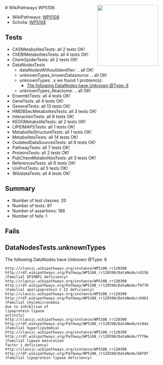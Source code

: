 <img style="float: right; width: 200px" src="https://upload.wikimedia.org/wikipedia/commons/thumb/8/83/Wplogo_with_text_500.png/640px-Wplogo_with_text_500.png" />
# WikiPathways WP5108

* WikiPathways: [WP5108](https://wikipathways.org/pathways/WP5108)
* Scholia: [WP5108](https://scholia.toolforge.org/wikipathways/WP5108)
## Tests
* CASMetabolitesTests: all 2 tests OK!
* ChEBIMetabolitesTests: all 4 tests OK!
* ChemSpiderTests: all 2 tests OK!
* DataNodesTests
    * dataNodesWithoutIdentifier: .. all OK!
    * unknownTypes_knownDatasource: .. all OK!
    * unknownTypes: .x we found 1 problem(s):
        * [The following DataNodes have Unknown @Type: 6](#839973e4)
    * unknownTypes_Reactome: .. all OK!
* EnsemblTests: all 4 tests OK!
* GeneTests: all 4 tests OK!
* GeneralTests: all 13 tests OK!
* HMDBSecMetabolitesTests: all 3 tests OK!
* InteractionTests: all 8 tests OK!
* KEGGMetaboliteTests: all 2 tests OK!
* LIPIDMAPSTests: all 1 tests OK!
* MetaboliteStructureTests: all 1 tests OK!
* MetabolitesTests: all 14 tests OK!
* OudatedDataSourcesTests: all 8 tests OK!
* PathwayTests: all 7 tests OK!
* ProteinsTests: all 2 tests OK!
* PubChemMetabolitesTests: all 3 tests OK!
* ReferencesTests: all 6 tests OK!
* UniProtTests: all 5 tests OK!
* WikidataTests: all 4 tests OK!


## Summary

* Number of test classes: 20
* Number of tests: 97
* Number of assertions: 196
* Number of fails: 1

## Fails

<a name="839973e4" />

## DataNodesTests.unknownTypes

The following DataNodes have Unknown @Type: 6
```
http://classic.wikipathways.org/instance/WP5108_rr120390 http://rdf.wikipathways.org/Pathway/WP5108_rr120390/DataNode/c015b (Familial GPIHBP1 deficiency)
http://classic.wikipathways.org/instance/WP5108_rr120390 http://rdf.wikipathways.org/Pathway/WP5108_rr120390/DataNode/f9770 (Familial apolipoprotein C-II deficiency)
http://classic.wikipathways.org/instance/WP5108_rr120390 http://rdf.wikipathways.org/Pathway/WP5108_rr120390/DataNode/c9d61 (Familial chylomicronemia 
due to inhibition of 
lipoprotein lipase 
activity)
http://classic.wikipathways.org/instance/WP5108_rr120390 http://rdf.wikipathways.org/Pathway/WP5108_rr120390/DataNode/e184a (Familial hyperlipidemia)
http://classic.wikipathways.org/instance/WP5108_rr120390 http://rdf.wikipathways.org/Pathway/WP5108_rr120390/DataNode/ff70e (Familial lipase maturation 
factor 1 deficiency)
http://classic.wikipathways.org/instance/WP5108_rr120390 http://rdf.wikipathways.org/Pathway/WP5108_rr120390/DataNode/b8f0f (Familial lipoprotein lipase deficiency)
```

